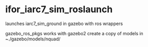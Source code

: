 # ifor_iarc7_sim_roslaunch
launches iarc7_sim_ground in gazebo with ros wrappers


gazebo_ros_pkgs works with gazebo2
create a copy of models in ~./gazebo/models/nquad/ 
